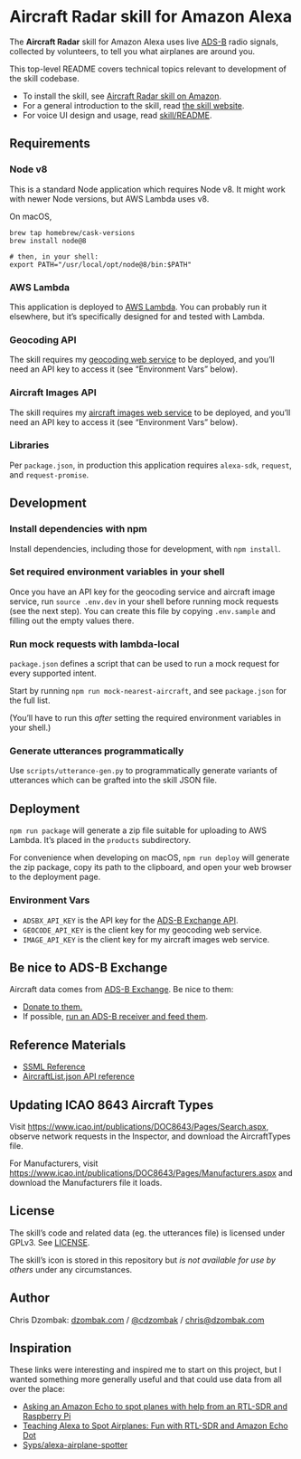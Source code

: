 # Aircraft Radar skill for Amazon Alexa

The **Aircraft Radar** skill for Amazon Alexa uses live [ADS-B](https://en.wikipedia.org/wiki/Automatic_dependent_surveillance_–_broadcast) radio signals, collected by volunteers, to tell you what airplanes are around you.

This top-level README covers technical topics relevant to development of the skill codebase.

* To install the skill, see [Aircraft Radar skill on Amazon](https://www.amazon.com/dp/B075XC9L9H/).
* For a general introduction to the skill, read [the skill website](https://www.radarskill.dzombak.com).
* For voice UI design and usage, read [skill/README](skill/README.md).

## Requirements

### Node v8

This is a standard Node application which requires Node v8. It might work with newer Node versions, but AWS Lambda uses v8.

On macOS,
```shell script
brew tap homebrew/cask-versions
brew install node@8

# then, in your shell:
export PATH="/usr/local/opt/node@8/bin:$PATH"
```

### AWS Lambda

This application is deployed to [AWS Lambda](https://aws.amazon.com/lambda/). You can probably run it elsewhere, but it’s specifically designed for and tested with Lambda.

### Geocoding API

The skill requires my [geocoding web service](https://github.com/cdzombak/geocode-service) to be deployed, and you’ll need an API key to access it (see “Environment Vars” below).

### Aircraft Images API

The skill requires my [aircraft images web service](https://github.com/cdzombak/aircraft-image-service) to be deployed, and you’ll need an API key to access it (see “Environment Vars” below).

### Libraries

Per `package.json`, in production this application requires `alexa-sdk`, `request`, and `request-promise`.

## Development

### Install dependencies with npm

Install dependencies, including those for development, with `npm install`.

### Set required environment variables in your shell

Once you have an API key for the geocoding service and aircraft image service, run `source .env.dev` in your shell before running mock requests (see the next step). You can create this file by copying `.env.sample` and filling out the empty values there.

### Run mock requests with lambda-local

`package.json` defines a script that can be used to run a mock request for every supported intent.

Start by running `npm run mock-nearest-aircraft`, and see `package.json` for the full list.

(You’ll have to run this *after* setting the required environment variables in your shell.)

### Generate utterances programmatically

Use `scripts/utterance-gen.py` to programmatically generate variants of utterances which can be grafted into the skill JSON file.

## Deployment

`npm run package` will generate a zip file suitable for uploading to AWS Lambda. It’s placed in the `products` subdirectory.

For convenience when developing on macOS, `npm run deploy` will generate the zip package, copy its path to the clipboard, and open your web browser to the deployment page.

### Environment Vars

- `ADSBX_API_KEY` is the API key for the [ADS-B Exchange API](https://adsbexchange.com/data/#).
- `GEOCODE_API_KEY` is the client key for my geocoding web service.
- `IMAGE_API_KEY` is the client key for my aircraft images web service.

## Be nice to ADS-B Exchange

Aircraft data comes from [ADS-B Exchange](http://www.adsbexchange.com). Be nice to them:

* [Donate to them.](https://www.adsbexchange.com/donate/)
* If possible, [run an ADS-B receiver and feed them](https://www.adsbexchange.com/how-to-feed/).

## Reference Materials

* [SSML Reference](https://developer.amazon.com/public/solutions/alexa/alexa-skills-kit/docs/speech-synthesis-markup-language-ssml-reference)
* [AircraftList.json API reference](http://www.virtualradarserver.co.uk/Documentation/Formats/AircraftList.aspx)

## Updating ICAO 8643 Aircraft Types

Visit https://www.icao.int/publications/DOC8643/Pages/Search.aspx, observe network requests in the Inspector, and download the AircraftTypes file.

For Manufacturers, visit https://www.icao.int/publications/DOC8643/Pages/Manufacturers.aspx and download the Manufacturers file it loads.

## License

The skill’s code and related data (eg. the utterances file) is licensed under GPLv3. See [LICENSE](LICENSE).

The skill’s icon is stored in this repository but _is not available for use by others_ under any circumstances.

## Author

Chris Dzombak: [dzombak.com](https://www.dzombak.com) / [@cdzombak](https://twitter.com/cdzombak) / chris@dzombak.com

## Inspiration

These links were interesting and inspired me to start on this project, but I wanted something more generally useful and that could use data from all over the place:

* [Asking an Amazon Echo to spot planes with help from an RTL-SDR and Raspberry Pi](http://www.rtl-sdr.com/asking-an-amazon-echo-to-spot-planes-with-help-from-an-rtl-sdr-and-raspberry-pi/)
* [Teaching Alexa to Spot Airplanes: Fun with RTL-SDR and Amazon Echo Dot](https://www.nicksypteras.com/projects/teaching-alexa-to-spot-airplanes)
* [Syps/alexa-airplane-spotter](https://github.com/Syps/alexa-airplane-spotter)
